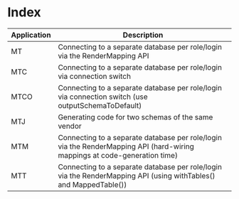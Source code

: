 # Index

| Application     | Description
| ----------------|---------------------------------------------------------------------------------------------------------------------------|
| MT              | Connecting to a separate database per role/login via the RenderMapping API                                                | 
| MTC             | Connecting to a separate database per role/login via connection switch                                                    |
| MTCO            | Connecting to a separate database per role/login via connection switch (use outputSchemaToDefault)                        |
| MTJ             | Generating code for two schemas of the same vendor                                                                        |
| MTM             | Connecting to a separate database per role/login via the RenderMapping API (hard-wiring mappings at code-generation time) |
| MTT             | Connecting to a separate database per role/login via the RenderMapping API (using withTables() and MappedTable())         |